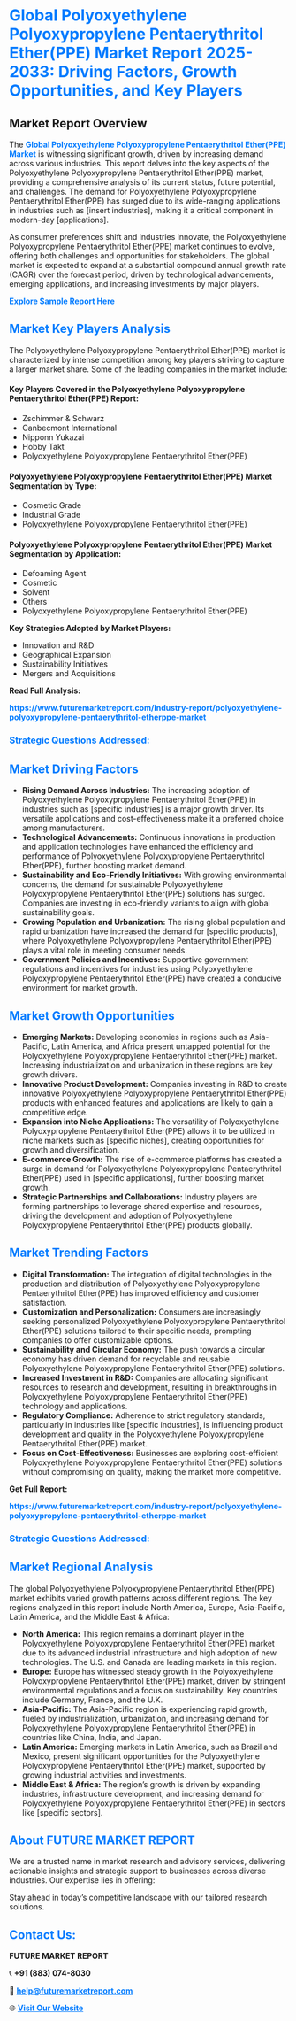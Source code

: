 <h1 style="color: #007BFF;">Global Polyoxyethylene Polyoxypropylene Pentaerythritol Ether(PPE) Market Report 2025-2033: Driving Factors, Growth Opportunities, and Key Players</h1>

<section id="overview">
<h2>Market Report Overview</h2>
<p>The <a href="https://www.futuremarketreport.com/industry-report/polyoxyethylene-polyoxypropylene-pentaerythritol-etherppe-market" style="color: #007BFF; text-decoration: none;"><strong>Global Polyoxyethylene Polyoxypropylene Pentaerythritol Ether(PPE) Market</strong></a> is witnessing significant growth, driven by increasing demand across various industries. This report delves into the key aspects of the Polyoxyethylene Polyoxypropylene Pentaerythritol Ether(PPE) market, providing a comprehensive analysis of its current status, future potential, and challenges. The demand for Polyoxyethylene Polyoxypropylene Pentaerythritol Ether(PPE) has surged due to its wide-ranging applications in industries such as [insert industries], making it a critical component in modern-day [applications].</p>
<p>As consumer preferences shift and industries innovate, the Polyoxyethylene Polyoxypropylene Pentaerythritol Ether(PPE) market continues to evolve, offering both challenges and opportunities for stakeholders. The global market is expected to expand at a substantial compound annual growth rate (CAGR) over the forecast period, driven by technological advancements, emerging applications, and increasing investments by major players.</p>
</section>

<section id="overview">
<p><a href="https://www.futuremarketreport.com/request-sample/reportId=98932" style="color: #007BFF; text-decoration: none;"><strong>Explore Sample Report Here</strong></a></p>
</section>

<section id="key-players">
<h2 style="color: #007BFF;">Market Key Players Analysis</h2>
<p>The Polyoxyethylene Polyoxypropylene Pentaerythritol Ether(PPE) market is characterized by intense competition among key players striving to capture a larger market share. Some of the leading companies in the market include:</p>
<h4>Key Players Covered in the Polyoxyethylene Polyoxypropylene Pentaerythritol Ether(PPE) Report:</h4>
<ul><li>Zschimmer &amp; Schwarz</li><li>Canbecmont International</li><li>Nipponn Yukazai</li><li>Hobby Takt</li><li>Polyoxyethylene Polyoxypropylene Pentaerythritol Ether(PPE)</li></ul>
<h4>Polyoxyethylene Polyoxypropylene Pentaerythritol Ether(PPE) Market Segmentation by Type:</h4>
<ul><li>Cosmetic Grade</li><li>Industrial Grade</li><li>Polyoxyethylene Polyoxypropylene Pentaerythritol Ether(PPE)</li></ul>

<h4>Polyoxyethylene Polyoxypropylene Pentaerythritol Ether(PPE) Market Segmentation by Application:</h4>
<ul><li>Defoaming Agent</li><li>Cosmetic</li><li>Solvent</li><li>Others</li><li>Polyoxyethylene Polyoxypropylene Pentaerythritol Ether(PPE)</li></ul>
<p><strong>Key Strategies Adopted by Market Players:</strong></p>
<ul>
<li>Innovation and R&D</li>
<li>Geographical Expansion</li>
<li>Sustainability Initiatives</li>
<li>Mergers and Acquisitions</li>
</ul>
</section>

<section>
<p><strong>Read Full Analysis: </strong></p><a href="https://www.futuremarketreport.com/industry-report/polyoxyethylene-polyoxypropylene-pentaerythritol-etherppe-market" style="color: #007BFF; text-decoration: none;"><strong>https://www.futuremarketreport.com/industry-report/polyoxyethylene-polyoxypropylene-pentaerythritol-etherppe-market</strong></a>
<h3 style="color: #007BFF;">Strategic Questions Addressed:</h3>
</section>

<section id="driving-factors">
<h2 style="color: #007BFF;">Market Driving Factors</h2>
<ul>
<li><strong>Rising Demand Across Industries:</strong> The increasing adoption of Polyoxyethylene Polyoxypropylene Pentaerythritol Ether(PPE) in industries such as [specific industries] is a major growth driver. Its versatile applications and cost-effectiveness make it a preferred choice among manufacturers.</li>
<li><strong>Technological Advancements:</strong> Continuous innovations in production and application technologies have enhanced the efficiency and performance of Polyoxyethylene Polyoxypropylene Pentaerythritol Ether(PPE), further boosting market demand.</li>
<li><strong>Sustainability and Eco-Friendly Initiatives:</strong> With growing environmental concerns, the demand for sustainable Polyoxyethylene Polyoxypropylene Pentaerythritol Ether(PPE) solutions has surged. Companies are investing in eco-friendly variants to align with global sustainability goals.</li>
<li><strong>Growing Population and Urbanization:</strong> The rising global population and rapid urbanization have increased the demand for [specific products], where Polyoxyethylene Polyoxypropylene Pentaerythritol Ether(PPE) plays a vital role in meeting consumer needs.</li>
<li><strong>Government Policies and Incentives:</strong> Supportive government regulations and incentives for industries using Polyoxyethylene Polyoxypropylene Pentaerythritol Ether(PPE) have created a conducive environment for market growth.</li>
</ul>
</section>

<section id="growth-opportunities">
<h2 style="color: #007BFF;">Market Growth Opportunities</h2>
<ul>
<li><strong>Emerging Markets:</strong> Developing economies in regions such as Asia-Pacific, Latin America, and Africa present untapped potential for the Polyoxyethylene Polyoxypropylene Pentaerythritol Ether(PPE) market. Increasing industrialization and urbanization in these regions are key growth drivers.</li>
<li><strong>Innovative Product Development:</strong> Companies investing in R&D to create innovative Polyoxyethylene Polyoxypropylene Pentaerythritol Ether(PPE) products with enhanced features and applications are likely to gain a competitive edge.</li>
<li><strong>Expansion into Niche Applications:</strong> The versatility of Polyoxyethylene Polyoxypropylene Pentaerythritol Ether(PPE) allows it to be utilized in niche markets such as [specific niches], creating opportunities for growth and diversification.</li>
<li><strong>E-commerce Growth:</strong> The rise of e-commerce platforms has created a surge in demand for Polyoxyethylene Polyoxypropylene Pentaerythritol Ether(PPE) used in [specific applications], further boosting market growth.</li>
<li><strong>Strategic Partnerships and Collaborations:</strong> Industry players are forming partnerships to leverage shared expertise and resources, driving the development and adoption of Polyoxyethylene Polyoxypropylene Pentaerythritol Ether(PPE) products globally.</li>
</ul>
</section>

<section id="trending-factors">
<h2 style="color: #007BFF;">Market Trending Factors</h2>
<ul>
<li><strong>Digital Transformation:</strong> The integration of digital technologies in the production and distribution of Polyoxyethylene Polyoxypropylene Pentaerythritol Ether(PPE) has improved efficiency and customer satisfaction.</li>
<li><strong>Customization and Personalization:</strong> Consumers are increasingly seeking personalized Polyoxyethylene Polyoxypropylene Pentaerythritol Ether(PPE) solutions tailored to their specific needs, prompting companies to offer customizable options.</li>
<li><strong>Sustainability and Circular Economy:</strong> The push towards a circular economy has driven demand for recyclable and reusable Polyoxyethylene Polyoxypropylene Pentaerythritol Ether(PPE) solutions.</li>
<li><strong>Increased Investment in R&D:</strong> Companies are allocating significant resources to research and development, resulting in breakthroughs in Polyoxyethylene Polyoxypropylene Pentaerythritol Ether(PPE) technology and applications.</li>
<li><strong>Regulatory Compliance:</strong> Adherence to strict regulatory standards, particularly in industries like [specific industries], is influencing product development and quality in the Polyoxyethylene Polyoxypropylene Pentaerythritol Ether(PPE) market.</li>
<li><strong>Focus on Cost-Effectiveness:</strong> Businesses are exploring cost-efficient Polyoxyethylene Polyoxypropylene Pentaerythritol Ether(PPE) solutions without compromising on quality, making the market more competitive.</li>
</ul>
</section>

<section>
<p><strong>Get Full Report: </strong></p><a href="https://www.futuremarketreport.com/industry-report/polyoxyethylene-polyoxypropylene-pentaerythritol-etherppe-market" style="color: #007BFF; text-decoration: none;"><strong>https://www.futuremarketreport.com/industry-report/polyoxyethylene-polyoxypropylene-pentaerythritol-etherppe-market</strong></a>
<h3 style="color: #007BFF;">Strategic Questions Addressed:</h3>
</section>


<section id="regional-analysis">
<h2 style="color: #007BFF;">Market Regional Analysis</h2>
<p>The global Polyoxyethylene Polyoxypropylene Pentaerythritol Ether(PPE) market exhibits varied growth patterns across different regions. The key regions analyzed in this report include North America, Europe, Asia-Pacific, Latin America, and the Middle East & Africa:</p>
<ul>
<li><strong>North America:</strong> This region remains a dominant player in the Polyoxyethylene Polyoxypropylene Pentaerythritol Ether(PPE) market due to its advanced industrial infrastructure and high adoption of new technologies. The U.S. and Canada are leading markets in this region.</li>
<li><strong>Europe:</strong> Europe has witnessed steady growth in the Polyoxyethylene Polyoxypropylene Pentaerythritol Ether(PPE) market, driven by stringent environmental regulations and a focus on sustainability. Key countries include Germany, France, and the U.K.</li>
<li><strong>Asia-Pacific:</strong> The Asia-Pacific region is experiencing rapid growth, fueled by industrialization, urbanization, and increasing demand for Polyoxyethylene Polyoxypropylene Pentaerythritol Ether(PPE) in countries like China, India, and Japan.</li>
<li><strong>Latin America:</strong> Emerging markets in Latin America, such as Brazil and Mexico, present significant opportunities for the Polyoxyethylene Polyoxypropylene Pentaerythritol Ether(PPE) market, supported by growing industrial activities and investments.</li>
<li><strong>Middle East & Africa:</strong> The region’s growth is driven by expanding industries, infrastructure development, and increasing demand for Polyoxyethylene Polyoxypropylene Pentaerythritol Ether(PPE) in sectors like [specific sectors].</li>
</ul>
</section>

<footer>
<h2 style="color: #007BFF;">About FUTURE MARKET REPORT</h2>
<p>We are a trusted name in market research and advisory services, delivering actionable insights and strategic support to businesses across diverse industries. Our expertise lies in offering:</p>

<p>Stay ahead in today’s competitive landscape with our tailored research solutions.</p>

<h2 style="color: #007BFF;">Contact Us:</h2>
<p><strong>FUTURE MARKET REPORT</strong></p>
<p>📞 <strong>+91 (883) 074-8030</strong></p>
<p>📧 <strong><a href="mailto:help@futuremarketreport.com" style="color: #007BFF;">help@futuremarketreport.com</a></strong></p>
<p>🌐 <strong><a href="https://www.futuremarketreport.com/" style="color: #007BFF;">Visit Our Website</a></strong></p>
</footer>